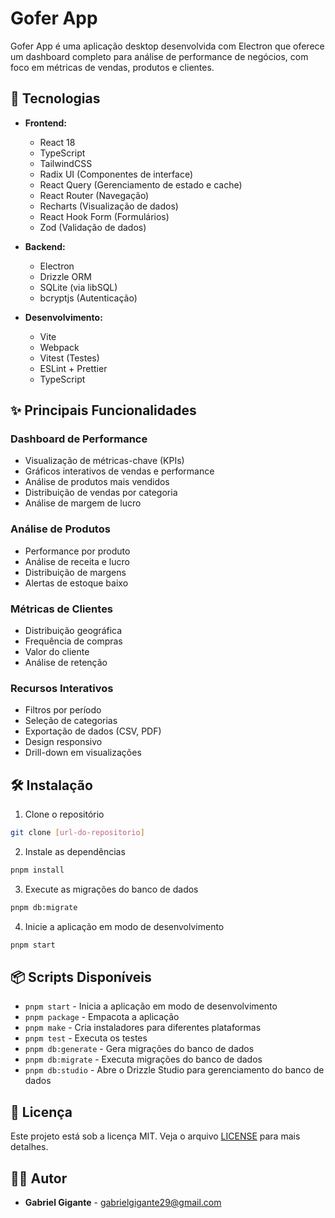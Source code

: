 # Gofer App 

Gofer App é uma aplicação desktop desenvolvida com Electron que oferece um dashboard completo para análise de performance de negócios, com foco em métricas de vendas, produtos e clientes.

## 🚀 Tecnologias

- **Frontend:**
  - React 18
  - TypeScript
  - TailwindCSS
  - Radix UI (Componentes de interface)
  - React Query (Gerenciamento de estado e cache)
  - React Router (Navegação)
  - Recharts (Visualização de dados)
  - React Hook Form (Formulários)
  - Zod (Validação de dados)

- **Backend:**
  - Electron
  - Drizzle ORM
  - SQLite (via libSQL)
  - bcryptjs (Autenticação)

- **Desenvolvimento:**
  - Vite
  - Webpack
  - Vitest (Testes)
  - ESLint + Prettier
  - TypeScript

## ✨ Principais Funcionalidades

### Dashboard de Performance
- Visualização de métricas-chave (KPIs)
- Gráficos interativos de vendas e performance
- Análise de produtos mais vendidos
- Distribuição de vendas por categoria
- Análise de margem de lucro

### Análise de Produtos
- Performance por produto
- Análise de receita e lucro
- Distribuição de margens
- Alertas de estoque baixo

### Métricas de Clientes
- Distribuição geográfica
- Frequência de compras
- Valor do cliente
- Análise de retenção

### Recursos Interativos
- Filtros por período
- Seleção de categorias
- Exportação de dados (CSV, PDF)
- Design responsivo
- Drill-down em visualizações

## 🛠️ Instalação

1. Clone o repositório
```bash
git clone [url-do-repositorio]
```

2. Instale as dependências
```bash
pnpm install
```

3. Execute as migrações do banco de dados
```bash
pnpm db:migrate
```

4. Inicie a aplicação em modo de desenvolvimento
```bash
pnpm start
```

## 📦 Scripts Disponíveis

- `pnpm start` - Inicia a aplicação em modo de desenvolvimento
- `pnpm package` - Empacota a aplicação
- `pnpm make` - Cria instaladores para diferentes plataformas
- `pnpm test` - Executa os testes
- `pnpm db:generate` - Gera migrações do banco de dados
- `pnpm db:migrate` - Executa migrações do banco de dados
- `pnpm db:studio` - Abre o Drizzle Studio para gerenciamento do banco de dados

## 📝 Licença

Este projeto está sob a licença MIT. Veja o arquivo [LICENSE](LICENSE) para mais detalhes.

## 👨‍💻 Autor

- **Gabriel Gigante** - [gabrielgigante29@gmail.com](mailto:gabrielgigante29@gmail.com)
